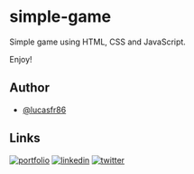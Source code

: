 # simple-game

Simple game using HTML, CSS and JavaScript.

Enjoy!

## Author

- [@lucasfr86](https://www.github.com/lucasfr86)

## Links

[![portfolio](https://img.shields.io/badge/my_portfolio-000?style=for-the-badge&logo=ko-fi&logoColor=white)](http://lucasrodriguez.net/)
[![linkedin](https://img.shields.io/badge/linkedin-0A66C2?style=for-the-badge&logo=linkedin&logoColor=white)](https://www.linkedin.com/in/lucasfrodriguez/)
[![twitter](https://img.shields.io/badge/twitter-1DA1F2?style=for-the-badge&logo=twitter&logoColor=white)](https://twitter.com/_rajon_)
